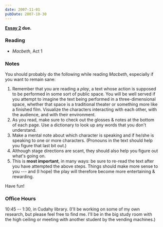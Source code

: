 ```yaml
---
date: 2007-11-01
pubDate: 2007-10-30
---
```


**[Essay 2](../syllabus#essay-2) due.**

### Reading

* <cite>Macbeth</cite>, Act 1

### Notes

You should probably do the following while reading <cite>Macbeth</cite>, especially if you want to remain sane:

1. Remember that you are reading a *play*, a text whose action is supposed to be performed in some sort of public space. You will be well served if you attempt to imagine the text being performed in a three-dimensional space, whether that space is a traditional theater or something more like a finished film. Visualize the characters interacting with each other, with the audience, and with their environment.
2. As you read, make sure to check out the glosses & notes at the bottom of each page. Use a dictionary to look up any words that you don't understand.
3. Make a mental note about which character is speaking and if he/she is speaking to one or more characters. (Pronouns in the text should help you figure that last bit out.)
4. Although stage directions are scant, they should also help you figure out what's going on.
5. This is **most important**, in many ways: be sure to re-read the text after you have attempted the above steps. Things should make more sense to you --- and (I hope) the play will therefore become more entertaining & rewarding.

Have fun!

### Office Hours

10:45 -- 1:30, in Cudahy library. (I'll be working on some of my own research, but please feel free to find me. I'll be in the big study room with the high ceiling or meeting with another student by the vending machines.)
